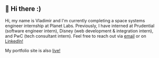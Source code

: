 ## 👋 Hi there :)
Hi, my name is Vladimir and I'm currently completing a space systems engineer internship at Planet Labs. Previously, I have interned at Prudential (software engineer intern), Disney (web development & integration intern), and PwC (tech consultant intern). Feel free to reach out via [email](mailto:vg377@njit.edu) or on <a href="https://www.linkedin.com/in/vladimir-gutierrez/" target="_blank">LinkedIn!</a>

My portfolio site is also <a href="https://vladimirgutierrez.dev" target="_blank">live!</a>

